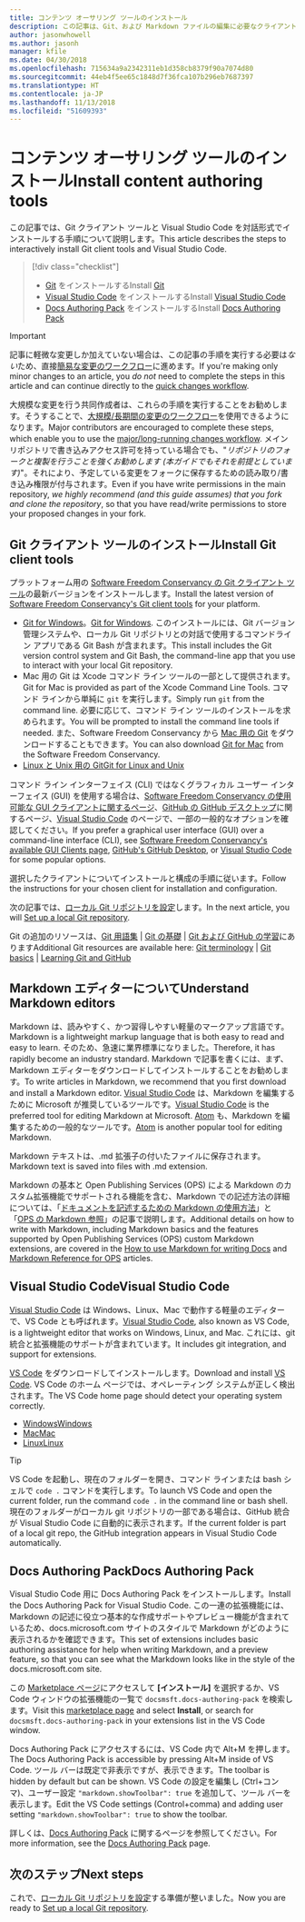 ```yaml
---
title: コンテンツ オーサリング ツールのインストール
description: この記事は、Git、および Markdown ファイルの編集に必要なクライアント ツールのダウンロードとインストールに役立ちます。
author: jasonwhowell
ms.author: jasonh
manager: kfile
ms.date: 04/30/2018
ms.openlocfilehash: 715634a9a2342311eb1d358cb8379f90a7074d80
ms.sourcegitcommit: 44eb4f5ee65c1848d7f36fca107b296eb7687397
ms.translationtype: HT
ms.contentlocale: ja-JP
ms.lasthandoff: 11/13/2018
ms.locfileid: "51609393"
---
```

# <a name="install-content-authoring-tools"></a><span data-ttu-id="4312f-103">コンテンツ オーサリング ツールのインストール</span><span class="sxs-lookup"><span data-stu-id="4312f-103">Install content authoring tools</span></span>

<span data-ttu-id="4312f-104">この記事では、Git クライアント ツールと Visual Studio Code を対話形式でインストールする手順について説明します。</span><span class="sxs-lookup"><span data-stu-id="4312f-104">This article describes the steps to interactively install Git client tools and Visual Studio Code.</span></span>
> [!div class="checklist"]
> * <span data-ttu-id="4312f-105">[Git](https://git-scm.com/) をインストールする</span><span class="sxs-lookup"><span data-stu-id="4312f-105">Install [Git](https://git-scm.com/)</span></span>
> * <span data-ttu-id="4312f-106">[Visual Studio Code](https://code.visualstudio.com/) をインストールする</span><span class="sxs-lookup"><span data-stu-id="4312f-106">Install [Visual Studio Code](https://code.visualstudio.com/)</span></span>
> * <span data-ttu-id="4312f-107">[Docs Authoring Pack](https://marketplace.visualstudio.com/items?itemName=docsmsft.docs-authoring-pack) をインストールする</span><span class="sxs-lookup"><span data-stu-id="4312f-107">Install [Docs Authoring Pack](https://marketplace.visualstudio.com/items?itemName=docsmsft.docs-authoring-pack)</span></span>

>[!IMPORTANT]
> <span data-ttu-id="4312f-108">記事に軽微な変更しか加えていない場合は、この記事の手順を実行する必要は*ない*ため、直接[簡易な変更のワークフロー](index.md#quick-edits-to-existing-documents)に進めます。</span><span class="sxs-lookup"><span data-stu-id="4312f-108">If you're making only minor changes to an article, you *do not* need to complete the steps in this article and can continue directly to the [quick changes workflow](index.md#quick-edits-to-existing-documents).</span></span>
>
> <span data-ttu-id="4312f-109">大規模な変更を行う共同作成者は、これらの手順を実行することをお勧めします。そうすることで、[大規模/長期間の変更のワークフロー](how-to-write-workflows-major.md)を使用できるようになります。</span><span class="sxs-lookup"><span data-stu-id="4312f-109">Major contributors are encouraged to complete these steps, which enable you to use the [major/long-running changes workflow](how-to-write-workflows-major.md).</span></span> <span data-ttu-id="4312f-110">メイン リポジトリで書き込みアクセス許可を持っている場合でも、"*リポジトリのフォークと複製を行うことを強くお勧めします (本ガイドでもそれを前提としています)*"。それにより、予定している変更をフォークに保存するための読み取り/書き込み権限が付与されます。</span><span class="sxs-lookup"><span data-stu-id="4312f-110">Even if you have write permissions in the main repository, *we highly recommend (and this guide assumes) that you fork and clone the repository*, so that you have read/write permissions to store your proposed changes in your fork.</span></span>

## <a name="install-git-client-tools"></a><span data-ttu-id="4312f-111">Git クライアント ツールのインストール</span><span class="sxs-lookup"><span data-stu-id="4312f-111">Install Git client tools</span></span> 

 <span data-ttu-id="4312f-112">プラットフォーム用の [Software Freedom Conservancy の Git クライアント ツール](https://git-scm.com/download/)の最新バージョンをインストールします。</span><span class="sxs-lookup"><span data-stu-id="4312f-112">Install the latest version of [Software Freedom Conservancy's Git client tools](https://git-scm.com/download/) for your platform.</span></span> 

* <span data-ttu-id="4312f-113">[Git for Windows](https://git-scm.com/download/win)。</span><span class="sxs-lookup"><span data-stu-id="4312f-113">[Git for Windows](https://git-scm.com/download/win).</span></span> <span data-ttu-id="4312f-114">このインストールには、Git バージョン管理システムや、ローカル Git リポジトリとの対話で使用するコマンドライン アプリである Git Bash が含まれます。</span><span class="sxs-lookup"><span data-stu-id="4312f-114">This install includes the Git version control system and Git Bash, the command-line app that you use to interact with your local Git repository.</span></span>
* <span data-ttu-id="4312f-115">Mac 用の Git は Xcode コマンド ライン ツールの一部として提供されます。</span><span class="sxs-lookup"><span data-stu-id="4312f-115">Git for Mac is provided as part of the Xcode Command Line Tools.</span></span> <span data-ttu-id="4312f-116">コマンド ラインから単純に `git` を実行します。</span><span class="sxs-lookup"><span data-stu-id="4312f-116">Simply run `git` from the command line.</span></span> <span data-ttu-id="4312f-117">必要に応じて、コマンド ライン ツールのインストールを求められます。</span><span class="sxs-lookup"><span data-stu-id="4312f-117">You will be prompted to install the command line tools if needed.</span></span> <span data-ttu-id="4312f-118">また、Software Freedom Conservancy から [Mac 用の Git](https://git-scm.com/download/mac) をダウンロードすることもできます。</span><span class="sxs-lookup"><span data-stu-id="4312f-118">You can also download [Git for Mac](https://git-scm.com/download/mac) from the Software Freedom Conservancy.</span></span>
* [<span data-ttu-id="4312f-119">Linux と Unix 用の Git</span><span class="sxs-lookup"><span data-stu-id="4312f-119">Git for Linux and Unix</span></span>](https://git-scm.com/download/linux)

<span data-ttu-id="4312f-120">コマンド ライン インターフェイス (CLI) ではなくグラフィカル ユーザー インターフェイス (GUI) を使用する場合は、[Software Freedom Conservancy の使用可能な GUI クライアントに関するページ](https://git-scm.com/downloads/guis)、[GitHub の GitHub デスクトップ](https://desktop.github.com/)に関するページ、[Visual Studio Code](https://www.visualstudio.com/products/code-vs.aspx) のページで、一部の一般的なオプションを確認してください。</span><span class="sxs-lookup"><span data-stu-id="4312f-120">If you prefer a graphical user interface (GUI) over a command-line interface (CLI), see [Software Freedom Conservancy's available GUI Clients page](https://git-scm.com/downloads/guis), [GitHub's GitHub Desktop](https://desktop.github.com/), or [Visual Studio Code](https://www.visualstudio.com/products/code-vs.aspx) for some popular options.</span></span>

<span data-ttu-id="4312f-121">選択したクライアントについてインストールと構成の手順に従います。</span><span class="sxs-lookup"><span data-stu-id="4312f-121">Follow the instructions for your chosen client for installation and configuration.</span></span>

<span data-ttu-id="4312f-122">次の記事では、[ローカル Git リポジトリを設定](get-started-setup-local.md)します。</span><span class="sxs-lookup"><span data-stu-id="4312f-122">In the next article, you will [Set up a local Git repository](get-started-setup-local.md).</span></span>

   <span data-ttu-id="4312f-123">Git の追加のリソースは、[Git 用語集](https://help.github.com/articles/github-glossary) | [Git の基礎](https://git-scm.com/book/en/v2/Getting-Started-Git-Basics) | [Git および GitHub の学習](https://help.github.com/articles/good-resources-for-learning-git-and-github/)にあります</span><span class="sxs-lookup"><span data-stu-id="4312f-123">Additional Git resources are available here: [Git terminology](https://help.github.com/articles/github-glossary) | [Git basics](https://git-scm.com/book/en/v2/Getting-Started-Git-Basics) | [Learning Git and GitHub](https://help.github.com/articles/good-resources-for-learning-git-and-github/)</span></span>

## <a name="understand-markdown-editors"></a><span data-ttu-id="4312f-124">Markdown エディターについて</span><span class="sxs-lookup"><span data-stu-id="4312f-124">Understand Markdown editors</span></span>

<span data-ttu-id="4312f-125">Markdown は、読みやすく、かつ習得しやすい軽量のマークアップ言語です。</span><span class="sxs-lookup"><span data-stu-id="4312f-125">Markdown is a lightweight markup language that is both easy to read and easy to learn.</span></span> <span data-ttu-id="4312f-126">そのため、急速に業界標準になりました。</span><span class="sxs-lookup"><span data-stu-id="4312f-126">Therefore, it has rapidly become an industry standard.</span></span> <span data-ttu-id="4312f-127">Markdown で記事を書くには、まず、Markdown エディターをダウンロードしてインストールすることをお勧めします。</span><span class="sxs-lookup"><span data-stu-id="4312f-127">To write articles in Markdown, we recommend that you first download and install a Markdown editor.</span></span>  <span data-ttu-id="4312f-128">[Visual Studio Code](https://code.visualstudio.com/) は、Markdown を編集するために Microsoft が推奨しているツールです。</span><span class="sxs-lookup"><span data-stu-id="4312f-128">[Visual Studio Code](https://code.visualstudio.com/) is the preferred tool for editing Markdown at Microsoft.</span></span> <span data-ttu-id="4312f-129">[Atom](https://atom.io) も、Markdown を編集するための一般的なツールです。</span><span class="sxs-lookup"><span data-stu-id="4312f-129">[Atom](https://atom.io) is another popular tool for editing Markdown.</span></span>

<span data-ttu-id="4312f-130">Markdown テキストは、.md 拡張子の付いたファイルに保存されます。</span><span class="sxs-lookup"><span data-stu-id="4312f-130">Markdown text is saved into files with .md extension.</span></span>

<span data-ttu-id="4312f-131">Markdown の基本と Open Publishing Services (OPS) による Markdown のカスタム拡張機能でサポートされる機能を含む、Markdown での記述方法の詳細については、「[ドキュメントを記述するための Markdown の使用方法](how-to-write-use-markdown.md)」と「[OPS の Markdown 参照](markdown-reference.md)」の記事で説明します。</span><span class="sxs-lookup"><span data-stu-id="4312f-131">Additional details on how to write with Markdown, including Markdown basics and the features supported by Open Publishing Services (OPS) custom Markdown extensions, are covered in the [How to use Markdown for writing Docs](how-to-write-use-markdown.md) and [Markdown Reference for OPS](markdown-reference.md) articles.</span></span>

## <a name="visual-studio-code"></a><span data-ttu-id="4312f-132">Visual Studio Code</span><span class="sxs-lookup"><span data-stu-id="4312f-132">Visual Studio Code</span></span>

<span data-ttu-id="4312f-133">[Visual Studio Code](https://code.visualstudio.com/) は Windows、Linux、Mac で動作する軽量のエディターで、VS Code とも呼ばれます。</span><span class="sxs-lookup"><span data-stu-id="4312f-133">[Visual Studio Code](https://code.visualstudio.com/), also known as VS Code, is a lightweight editor that works on Windows, Linux, and Mac.</span></span> <span data-ttu-id="4312f-134">これには、git 統合と拡張機能のサポートが含まれています。</span><span class="sxs-lookup"><span data-stu-id="4312f-134">It includes git integration, and support for extensions.</span></span>

<span data-ttu-id="4312f-135">[VS Code](https://code.visualstudio.com/) をダウンロードしてインストールします。</span><span class="sxs-lookup"><span data-stu-id="4312f-135">Download and install [VS Code](https://code.visualstudio.com/).</span></span> <span data-ttu-id="4312f-136">VS Code のホーム ページでは、オペレーティング システムが正しく検出されます。</span><span class="sxs-lookup"><span data-stu-id="4312f-136">The VS Code home page should detect your operating system correctly.</span></span>

- [<span data-ttu-id="4312f-137">Windows</span><span class="sxs-lookup"><span data-stu-id="4312f-137">Windows</span></span>](https://code.visualstudio.com/docs/setup/windows)
- [<span data-ttu-id="4312f-138">Mac</span><span class="sxs-lookup"><span data-stu-id="4312f-138">Mac</span></span>](https://code.visualstudio.com/docs/setup/mac)
- [<span data-ttu-id="4312f-139">Linux</span><span class="sxs-lookup"><span data-stu-id="4312f-139">Linux</span></span>](https://code.visualstudio.com/docs/setup/linux)

> [!TIP]
> <span data-ttu-id="4312f-140">VS Code を起動し、現在のフォルダーを開き、コマンド ラインまたは bash シェルで `code .` コマンドを実行します。</span><span class="sxs-lookup"><span data-stu-id="4312f-140">To launch VS Code and open the current folder, run the command `code .` in the command line or bash shell.</span></span> <span data-ttu-id="4312f-141">現在のフォルダーがローカル git リポジトリの一部である場合は、GitHub 統合が Visual Studio Code に自動的に表示されます。</span><span class="sxs-lookup"><span data-stu-id="4312f-141">If the current folder is part of a local git repo, the GitHub integration appears in Visual Studio Code automatically.</span></span>

## <a name="docs-authoring-pack"></a><span data-ttu-id="4312f-142">Docs Authoring Pack</span><span class="sxs-lookup"><span data-stu-id="4312f-142">Docs Authoring Pack</span></span>
<span data-ttu-id="4312f-143">Visual Studio Code 用に Docs Authoring Pack をインストールします。</span><span class="sxs-lookup"><span data-stu-id="4312f-143">Install the Docs Authoring Pack for Visual Studio Code.</span></span> <span data-ttu-id="4312f-144">この一連の拡張機能には、Markdown の記述に役立つ基本的な作成サポートやプレビュー機能が含まれているため、docs.microsoft.com サイトのスタイルで Markdown がどのように表示されるかを確認できます。</span><span class="sxs-lookup"><span data-stu-id="4312f-144">This set of extensions includes basic authoring assistance for help when writing Markdown, and a preview feature, so that you can see what the Markdown looks like in the style of the docs.microsoft.com site.</span></span>

   <span data-ttu-id="4312f-145">この [Marketplace ページ](https://marketplace.visualstudio.com/items?itemName=docsmsft.docs-authoring-pack)にアクセスして **[インストール]** を選択するか、VS Code ウィンドウの拡張機能の一覧で `docsmsft.docs-authoring-pack` を検索します。</span><span class="sxs-lookup"><span data-stu-id="4312f-145">Visit this [marketplace page](https://marketplace.visualstudio.com/items?itemName=docsmsft.docs-authoring-pack) and select **Install**, or search for `docsmsft.docs-authoring-pack` in your extensions list in the VS Code window.</span></span> 

   <span data-ttu-id="4312f-146">Docs Authoring Pack にアクセスするには、VS Code 内で Alt+M を押します。</span><span class="sxs-lookup"><span data-stu-id="4312f-146">The Docs Authoring Pack is accessible by pressing Alt+M inside of VS Code.</span></span> <span data-ttu-id="4312f-147">ツール バーは既定で非表示ですが、表示できます。</span><span class="sxs-lookup"><span data-stu-id="4312f-147">The toolbar is hidden by default but can be shown.</span></span> <span data-ttu-id="4312f-148">VS Code の設定を編集し (Ctrl+コンマ)、ユーザー設定 `"markdown.showToolbar": true` を追加して、ツール バーを表示します。</span><span class="sxs-lookup"><span data-stu-id="4312f-148">Edit the VS Code settings (Control+comma) and adding user setting `"markdown.showToolbar": true` to show the toolbar.</span></span>

   <span data-ttu-id="4312f-149">詳しくは、[Docs Authoring Pack](how-to-write-docs-auth-pack.md) に関するページを参照してください。</span><span class="sxs-lookup"><span data-stu-id="4312f-149">For more information, see the [Docs Authoring Pack](how-to-write-docs-auth-pack.md) page.</span></span>


## <a name="next-steps"></a><span data-ttu-id="4312f-150">次のステップ</span><span class="sxs-lookup"><span data-stu-id="4312f-150">Next steps</span></span>

<span data-ttu-id="4312f-151">これで、[ローカル Git リポジトリを設定](get-started-setup-local.md)する準備が整いました。</span><span class="sxs-lookup"><span data-stu-id="4312f-151">Now you are ready to [Set up a local Git repository](get-started-setup-local.md).</span></span>
